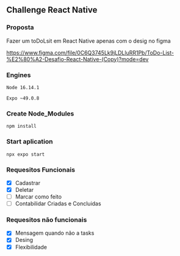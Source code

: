 ## Challenge React Native

### Proposta
Fazer um toDoLsit em React Native apenas com o desig no figma

https://www.figma.com/file/0C6Q3745Lk9jLDLluRR1Pb/ToDo-List-%E2%80%A2-Desafio-React-Native-(Copy)?mode=dev

### Engines

`Node 16.14.1`

`Expo ~49.0.8`


### Create Node_Modules
`npm install`

### Start aplication
`npx expo start`


### Requesitos Funcionais

- [x] Cadastrar
- [x] Deletar
- [ ] Marcar como feito
- [ ] Contabilidar Criadas e Concluidas

### Requesitos não funcionais

- [x] Mensagem quando não a tasks
- [x] Desing
- [x] Flexibilidade
